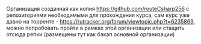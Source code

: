 Организация созданная как копия https://github.com/routeCsharp256 с репозиториями необходимыми для прохождения курса, сам курс уже давно на торренте - https://rutracker.org/forum/viewtopic.php?t=6235869, можно попробовать пройти в рамках этой организации или стащить отсюда репки (размещены тут как бэкап основной организации)
